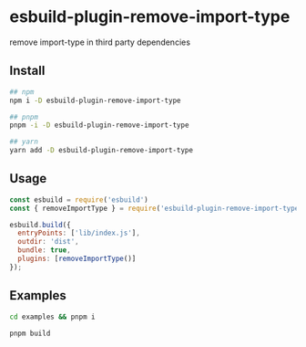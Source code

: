 # esbuild-plugin-remove-import-type

remove import-type in third party dependencies

## Install

``` bash
## npm
npm i -D esbuild-plugin-remove-import-type

## pnpm
pnpm -i -D esbuild-plugin-remove-import-type

## yarn
yarn add -D esbuild-plugin-remove-import-type
```

## Usage

``` js
const esbuild = require('esbuild')
const { removeImportType } = require('esbuild-plugin-remove-import-type')

esbuild.build({
  entryPoints: ['lib/index.js'],
  outdir: 'dist',
  bundle: true,
  plugins: [removeImportType()]
});
```

## Examples

``` bash
cd examples && pnpm i

pnpm build
```
